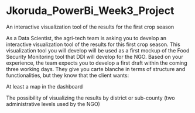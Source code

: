# Jkoruda_PowerBi_Week3_Project
An interactive visualization tool of the results for the first crop season


As a Data Scientist, the agri-tech team is asking you to develop an interactive
visualization tool of the results for this first crop season. This visualization tool
you will develop will be used as a first mockup of the Food Security Monitoring
tool that DDI will develop for the NGO.
Based on your experience, the team expects you to develop a first draft within
the coming three working days. They give you carte blanche in terms of structure
and functionalities, but they know that the client wants:

At least a map in the dashboard

The possibility of visualizing the results by district or sub-county (two
administrative levels used by the NGO)
